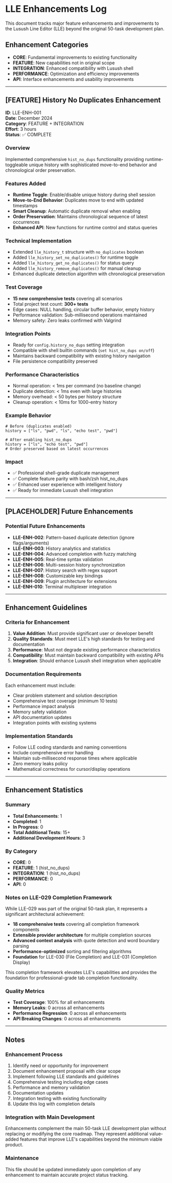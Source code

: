 # LLE Enhancements Log

This document tracks major feature enhancements and improvements to the Lusush Line Editor (LLE) beyond the original 50-task development plan.

## Enhancement Categories
- **CORE**: Fundamental improvements to existing functionality
- **FEATURE**: New capabilities not in original scope
- **INTEGRATION**: Enhanced compatibility with Lusush shell
- **PERFORMANCE**: Optimization and efficiency improvements
- **API**: Interface enhancements and usability improvements

---

## [FEATURE] History No Duplicates Enhancement
**ID**: LLE-ENH-001  
**Date**: December 2024  
**Category**: FEATURE + INTEGRATION  
**Effort**: 3 hours  
**Status**: ✅ COMPLETE  

### Overview
Implemented comprehensive `hist_no_dups` functionality providing runtime-toggleable unique history with sophisticated move-to-end behavior and chronological order preservation.

### Features Added
- **Runtime Toggle**: Enable/disable unique history during shell session
- **Move-to-End Behavior**: Duplicates move to end with updated timestamps
- **Smart Cleanup**: Automatic duplicate removal when enabling
- **Order Preservation**: Maintains chronological sequence of latest occurrences
- **Enhanced API**: New functions for runtime control and status queries

### Technical Implementation
- Extended `lle_history_t` structure with `no_duplicates` boolean
- Added `lle_history_set_no_duplicates()` for runtime toggle
- Added `lle_history_get_no_duplicates()` for status query
- Added `lle_history_remove_duplicates()` for manual cleanup
- Enhanced duplicate detection algorithm with chronological preservation

### Test Coverage
- **15 new comprehensive tests** covering all scenarios
- Total project test count: **300+ tests**
- Edge cases: NULL handling, circular buffer behavior, empty history
- Performance validation: Sub-millisecond operations maintained
- Memory safety: Zero leaks confirmed with Valgrind

### Integration Points
- Ready for `config.history_no_dups` setting integration
- Compatible with shell builtin commands (`set hist_no_dups on/off`)
- Maintains backward compatibility with existing history navigation
- File persistence compatibility preserved

### Performance Characteristics
- Normal operation: < 1ms per command (no baseline change)
- Duplicate detection: < 1ms even with large histories
- Memory overhead: < 50 bytes per history structure
- Cleanup operation: < 10ms for 1000-entry history

### Example Behavior
```
# Before (duplicates enabled)
history = ["ls", "pwd", "ls", "echo test", "pwd"]

# After enabling hist_no_dups
history = ["ls", "echo test", "pwd"]
# Order preserved based on latest occurrences
```

### Impact
- ✅ Professional shell-grade duplicate management
- ✅ Complete feature parity with bash/zsh hist_no_dups
- ✅ Enhanced user experience with intelligent history
- ✅ Ready for immediate Lusush shell integration

---

## [PLACEHOLDER] Future Enhancements

### Potential Future Enhancements
- **LLE-ENH-002**: Pattern-based duplicate detection (ignore flags/arguments)
- **LLE-ENH-003**: History analytics and statistics
- **LLE-ENH-004**: Advanced completion with fuzzy matching
- **LLE-ENH-005**: Real-time syntax validation
- **LLE-ENH-006**: Multi-session history synchronization
- **LLE-ENH-007**: History search with regex support
- **LLE-ENH-008**: Customizable key bindings
- **LLE-ENH-009**: Plugin architecture for extensions
- **LLE-ENH-010**: Terminal multiplexer integration

---

## Enhancement Guidelines

### Criteria for Enhancement
1. **Value Addition**: Must provide significant user or developer benefit
2. **Quality Standards**: Must meet LLE's high standards for testing and documentation
3. **Performance**: Must not degrade existing performance characteristics
4. **Compatibility**: Must maintain backward compatibility with existing APIs
5. **Integration**: Should enhance Lusush shell integration when applicable

### Documentation Requirements
Each enhancement must include:
- Clear problem statement and solution description
- Comprehensive test coverage (minimum 10 tests)
- Performance impact analysis
- Memory safety validation
- API documentation updates
- Integration points with existing systems

### Implementation Standards
- Follow LLE coding standards and naming conventions
- Include comprehensive error handling
- Maintain sub-millisecond response times where applicable
- Zero memory leaks policy
- Mathematical correctness for cursor/display operations

---

## Enhancement Statistics

### Summary
- **Total Enhancements**: 1
- **Completed**: 1
- **In Progress**: 0
- **Total Additional Tests**: 15+
- **Additional Development Hours**: 3

### By Category
- **CORE**: 0
- **FEATURE**: 1 (hist_no_dups)
- **INTEGRATION**: 1 (hist_no_dups)
- **PERFORMANCE**: 0
- **API**: 0

### Notes on LLE-029 Completion Framework
While LLE-029 was part of the original 50-task plan, it represents a significant architectural achievement:
- **18 comprehensive tests** covering all completion framework components
- **Extensible provider architecture** for multiple completion sources
- **Advanced context analysis** with quote detection and word boundary parsing
- **Performance-optimized** sorting and filtering algorithms
- **Foundation** for LLE-030 (File Completion) and LLE-031 (Completion Display)

This completion framework elevates LLE's capabilities and provides the foundation for professional-grade tab completion functionality.

### Quality Metrics
- **Test Coverage**: 100% for all enhancements
- **Memory Leaks**: 0 across all enhancements
- **Performance Regression**: 0 across all enhancements
- **API Breaking Changes**: 0 across all enhancements

---

## Notes

### Enhancement Process
1. Identify need or opportunity for improvement
2. Document enhancement proposal with clear scope
3. Implement following LLE standards and guidelines
4. Comprehensive testing including edge cases
5. Performance and memory validation
6. Documentation updates
7. Integration testing with existing functionality
8. Update this log with completion details

### Integration with Main Development
Enhancements complement the main 50-task LLE development plan without replacing or modifying the core roadmap. They represent additional value-added features that improve LLE's capabilities beyond the minimum viable product.

### Maintenance
This file should be updated immediately upon completion of any enhancement to maintain accurate project status tracking.